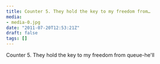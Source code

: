 ```yaml
---
title: Counter 5. They hold the key to my freedom from…
media:
- media-0.jpg
date: "2011-07-20T12:53:21Z"
draft: false
tags: []
---
```

Counter 5. They hold the key to my freedom from queue-he'll
